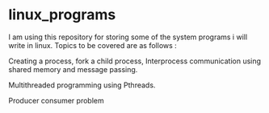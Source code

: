 # linux_programs
I am using this repository for storing some of the system programs i will write in linux.
Topics to be covered are as follows :

Creating a process, fork a child process, Interprocess communication using shared memory and message passing.

Multithreaded programming using Pthreads.

Producer consumer problem

